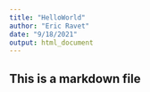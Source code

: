 ```yaml
---
title: "HelloWorld"
author: "Eric Ravet"
date: "9/18/2021"
output: html_document
---
```


## This is a markdown file